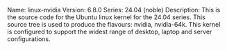 Name:    linux-nvidia
Version: 6.8.0
Series:  24.04 (noble)
Description:
    This is the source code for the Ubuntu linux kernel for the 24.04 series. This
    source tree is used to produce the flavours: nvidia, nvidia-64k.
    This kernel is configured to support the widest range of desktop, laptop and
    server configurations.
